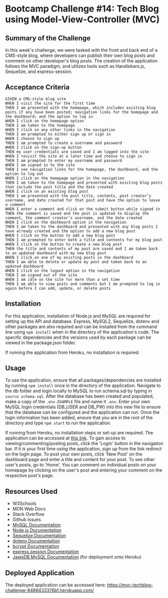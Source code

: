 # Bootcamp Challenge #14: Tech Blog using Model-View-Controller (MVC)

## Summary of the Challenge

In this week's challenge, we were tasked with the front and back end of a CMS-style blog, where developers can publish their own blog posts and comment on other developer's blog posts. The creation of the application follows the MVC paradigm, and utilizes 
tools such as Handlebars.js, Sequelize, and express-session.

## Acceptance Criteria
```
GIVEN a CMS-style blog site
WHEN I visit the site for the first time
THEN I am presented with the homepage, which includes existing blog posts if any have been posted; navigation links for the homepage and the dashboard; and the option to log in
WHEN I click on the homepage option
THEN I am taken to the homepage
WHEN I click on any other links in the navigation
THEN I am prompted to either sign up or sign in
WHEN I choose to sign up
THEN I am prompted to create a username and password
WHEN I click on the sign-up button
THEN my user credentials are saved and I am logged into the site
WHEN I revisit the site at a later time and choose to sign in
THEN I am prompted to enter my username and password
WHEN I am signed in to the site
THEN I see navigation links for the homepage, the dashboard, and the option to log out
WHEN I click on the homepage option in the navigation
THEN I am taken to the homepage and presented with existing blog posts that include the post title and the date created
WHEN I click on an existing blog post
THEN I am presented with the post title, contents, post creator’s username, and date created for that post and have the option to leave a comment
WHEN I enter a comment and click on the submit button while signed in
THEN the comment is saved and the post is updated to display the comment, the comment creator’s username, and the date created
WHEN I click on the dashboard option in the navigation
THEN I am taken to the dashboard and presented with any blog posts I have already created and the option to add a new blog post
WHEN I click on the button to add a new blog post
THEN I am prompted to enter both a title and contents for my blog post
WHEN I click on the button to create a new blog post
THEN the title and contents of my post are saved and I am taken back to an updated dashboard with my new blog post
WHEN I click on one of my existing posts in the dashboard
THEN I am able to delete or update my post and taken back to an updated dashboard
WHEN I click on the logout option in the navigation
THEN I am signed out of the site
WHEN I am idle on the site for more than a set time
THEN I am able to view posts and comments but I am prompted to log in again before I can add, update, or delete posts
```

## Installation
For this application, installation of Node.js and MySQL are required for setting up the API and database. Express, MySQL2, Sequelize, dotenv and other packages are also required and can be installed from the command line using ```npm install``` when in the directory of the application's code. The specific dependencies and the versions used by each package can be viewed in the package.json folder. 

If running the application from Heroku, no installation is required.

## Usage
To use the application, ensure that all packages/dependencies are installed by running ```npm install``` once in the directory of the application. Navigate to the db folder and login locally to MySQL to run schema.sql by typing in ```source schema.sql```. After the database has been created and populated, make a copy of the ```.env.EXAMPLE``` file and name it ```.env```. Enter your own MySQL login credentials (DB_USER and DB_PW) into this new file to ensure that the database can be configured and the application can run. Once the login information has been added, ensure that you are in the root of the directory and type ```npm start``` to run the application.

If running from Heroku, no installation steps or set-up are required. The application can be accessed at [this link](https://mvc-techblog-challenge-8486433376bf.herokuapp.com/). To gain access to viewing/commenting/posting posts, click the 'Login' button in the navigation bar.
If it is your first time using the application, sign up from the link redirect on the login page. To post your own posts, click 'New Post' on the dashboard page and enter a title and content for your post. To see other user's posts, go to 'Home'. You can comment on individual posts on
your homepage by clicking on the user's post and entering your comment on the respective post's page.

## Resources Used
- W3Schools
- MDN Web Docs
- Stack Overflow
- Github Issues
- [MySQL Documentation](https://dev.mysql.com/doc/)
- [Node.js Documentation](https://nodejs.org/en/docs)
- [Sequelize Documentation](https://sequelize.org/)
- [dotenv Documentation](https://www.npmjs.com/package/dotenv)
- [bcrypt Documentation](https://www.npmjs.com/package/bcrypt)
- [express.session Documentation](https://www.npmjs.com/package/express-session)
- [JawsDB MySQL Documentation](https://devcenter.heroku.com/articles/jawsdb) (for deployment onto Heroku)

## Deployed Application
The deployed application can be accessed here: https://mvc-techblog-challenge-8486433376bf.herokuapp.com/
